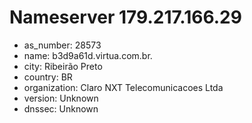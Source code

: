 # Nameserver 179.217.166.29

* as_number: 28573
* name: b3d9a61d.virtua.com.br.
* city: Ribeirão Preto
* country: BR
* organization: Claro NXT Telecomunicacoes Ltda
* version: Unknown
* dnssec: Unknown
